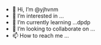 - 👋 Hi, I’m @yjhvnm
- 👀 I’m interested in ...
- 🌱 I’m currently learning ...dpdp
- 💞️ I’m looking to collaborate on ...
- 📫 How to reach me ...

<!---
yjhvnm/yjhvnm is a ✨ special ✨ repository because its `README.md` (this file) appears on your GitHub profile.
You can click the Preview link to take a look at your changes.
--->
